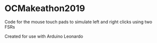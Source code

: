 # OCMakeathon2019
Code for the mouse touch pads to simulate left and right clicks using two FSRs 

Created for use with Arduino Leonardo
